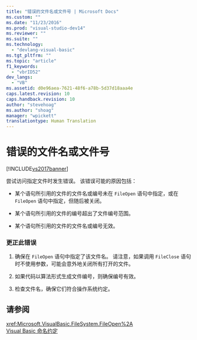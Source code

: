 ```yaml
---
title: "错误的文件名或文件号 | Microsoft Docs"
ms.custom: ""
ms.date: "11/23/2016"
ms.prod: "visual-studio-dev14"
ms.reviewer: ""
ms.suite: ""
ms.technology: 
  - "devlang-visual-basic"
ms.tgt_pltfrm: ""
ms.topic: "article"
f1_keywords: 
  - "vbrID52"
dev_langs: 
  - "VB"
ms.assetid: d0e96aea-7621-48f6-a78b-5d37d18aaa4e
caps.latest.revision: 10
caps.handback.revision: 10
author: "stevehoag"
ms.author: "shoag"
manager: "wpickett"
translationtype: Human Translation
---
```

# 错误的文件名或文件号
[!INCLUDE[vs2017banner](../../../csharp/includes/vs2017banner.md)]

尝试访问指定文件时发生错误。  该错误可能的原因包括：  
  
-   某个语句所引用的文件的文件名或编号未在 `FileOpen` 语句中指定，或在 `FileOpen` 语句中指定，但随后被关闭。  
  
-   某个语句所引用的文件的编号超出了文件编号范围。  
  
-   某个语句所引用的文件的文件名或编号无效。  
  
### 更正此错误  
  
1.  确保在 `FileOpen` 语句中指定了该文件名。  请注意，如果调用 `FileClose` 语句时不使用参数，可能会意外地关闭所有打开的文件。  
  
2.  如果代码以算法形式生成文件编号，则确保编号有效。  
  
3.  检查文件名，确保它们符合操作系统约定。  
  
## 请参阅  
 <xref:Microsoft.VisualBasic.FileSystem.FileOpen%2A>   
 [Visual Basic 命名约定](../../../visual-basic/programming-guide/program-structure/naming-conventions.md)